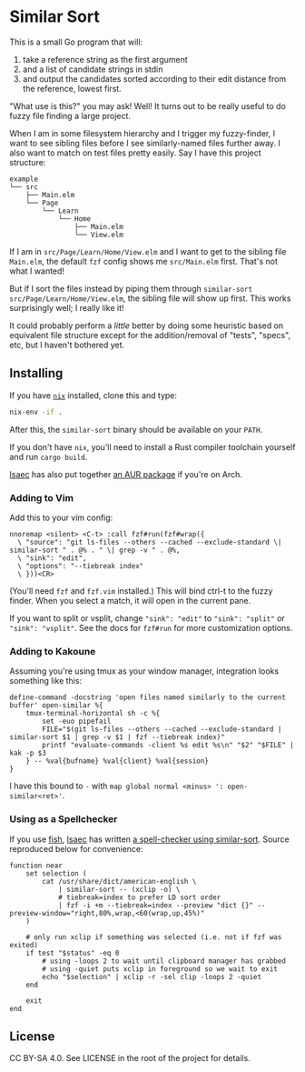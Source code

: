 # Similar Sort

This is a small Go program that will:

1. take a reference string as the first argument
2. and a list of candidate strings in stdin
3. and output the candidates sorted according to their edit distance from the reference, lowest first.

"What use is this?" you may ask!
Well!
It turns out to be really useful to do fuzzy file finding a large project.

When I am in some filesystem hierarchy and I trigger my fuzzy-finder, I want to see sibling files before I see similarly-named files further away.
I also want to match on test files pretty easily.
Say I have this project structure:

```
example
└── src
    ├── Main.elm
    └── Page
        └── Learn
            └── Home
                ├── Main.elm
                └── View.elm
```

If I am in `src/Page/Learn/Home/View.elm` and I want to get to the sibling file `Main.elm`, the default `fzf` config shows me `src/Main.elm` first.
That's not what I wanted!

But if I sort the files instead by piping them through `similar-sort src/Page/Learn/Home/View.elm`, the sibling file will show up first.
This works surprisingly well; I really like it!

It could probably perform a *little* better by doing some heuristic based on equivalent file structure except for the addition/removal of "tests", "specs", etc, but I haven't bothered yet.

## Installing

If you have [`nix`](https://nixos.org) installed, clone this and type:

```sh
nix-env -if .
```

After this, the `similar-sort` binary should be available on your `PATH`.

If you don't have `nix`, you'll need to install a Rust compiler toolchain yourself and run `cargo build`.

[Isaec](https://github.com/isaec) has also put together [an AUR package](https://aur.archlinux.org/packages/similar-sort-git) if you're on Arch.

### Adding to Vim

Add this to your vim config:

```vim
nnoremap <silent> <C-t> :call fzf#run(fzf#wrap({
  \ "source": "git ls-files --others --cached --exclude-standard \| similar-sort " . @% . " \| grep -v " . @%,
  \ "sink": "edit",
  \ "options": "--tiebreak index"
  \ }))<CR>
```

(You'll need `fzf` and `fzf.vim` installed.)
This will bind ctrl-t to the fuzzy finder.
When you select a match, it will open in the current pane.

If you want to split or vsplit, change `"sink": "edit"` to `"sink": "split"` or `"sink": "vsplit"`.
See the docs for `fzf#run` for more customization options.

### Adding to Kakoune

Assuming you're using tmux as your window manager, integration looks something like this:

```
define-command -docstring 'open files named similarly to the current buffer' open-similar %{
    tmux-terminal-horizontal sh -c %{
        set -euo pipefail
        FILE="$(git ls-files --others --cached --exclude-standard | similar-sort $1 | grep -v $1 | fzf --tiebreak index)"
        printf "evaluate-commands -client %s edit %s\n" "$2" "$FILE" | kak -p $3
    } -- %val{bufname} %val{client} %val{session}
}
```

I have this bound to `-` with `map global normal <minus> ': open-similar<ret>'`.

### Using as a Spellchecker

If you use [fish](https://fishshell.com/), [Isaec](https://github.com) has written [a spell-checker using similar-sort](https://gist.github.com/isaec/ebed80db75d826a77fd528e955db8670). Source reproduced below for convenience:

```fish
function near
    set selection (
        cat /usr/share/dict/american-english \
            | similar-sort -- (xclip -o) \
            # tiebreak=index to prefer LD sort order
            | fzf -i +m --tiebreak=index --preview "dict {}" --preview-window="right,80%,wrap,<60(wrap,up,45%)"
    )

    # only run xclip if something was selected (i.e. not if fzf was exited)
    if test "$status" -eq 0
        # using -loops 2 to wait until clipboard manager has grabbed
        # using -quiet puts xclip in foreground so we wait to exit
        echo "$selection" | xclip -r -sel clip -loops 2 -quiet
    end

    exit
end
```

## License

CC BY-SA 4.0.
See LICENSE in the root of the project for details.
